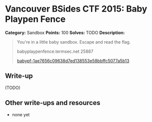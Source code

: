 # Vancouver BSides CTF 2015: Baby Playpen Fence

**Category:** Sandbox
**Points:** 100
**Solves:** TODO
**Description:** 

> You're in a little baby sandbox. Escape and read the flag.
> 
> babyplaypenfence.termsec.net 25887
> 
> [babypf-1ae7656c09638d7ed138553e58bbffc5077a5b13](babypf-1ae7656c09638d7ed138553e58bbffc5077a5b13)

## Write-up

(TODO)

## Other write-ups and resources

* none yet